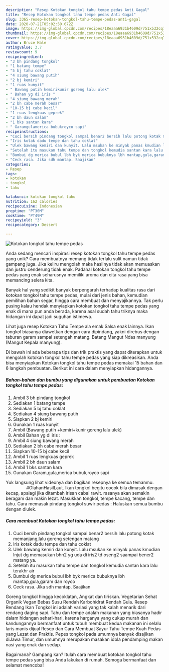 ```yaml
---
description: "Resep Kotokan tongkol tahu tempe pedas Anti Gagal"
title: "Resep Kotokan tongkol tahu tempe pedas Anti Gagal"
slug: 3365-resep-kotokan-tongkol-tahu-tempe-pedas-anti-gagal
date: 2020-07-21T05:02:50.672Z
image: https://img-global.cpcdn.com/recipes/18eaaa6931b4609d/751x532cq70/kotokan-tongkol-tahu-tempe-pedas-foto-resep-utama.jpg
thumbnail: https://img-global.cpcdn.com/recipes/18eaaa6931b4609d/751x532cq70/kotokan-tongkol-tahu-tempe-pedas-foto-resep-utama.jpg
cover: https://img-global.cpcdn.com/recipes/18eaaa6931b4609d/751x532cq70/kotokan-tongkol-tahu-tempe-pedas-foto-resep-utama.jpg
author: Bruce Hale
ratingvalue: 3.7
reviewcount: 9
recipeingredient:
- "3 bh pindang tongkol"
- "1 batang tempe"
- "5 bj tahu coklat"
- "4 siung bawang putih"
- "2 bj kemiri"
- "1 ruas kunyit"
- " Bawang putih kemirikunir goreng lalu ulek"
- " Bahan yg di iris "
- "4 siung bawang merah"
- "2 bh cabe merah besar"
- "10-15 bj cabe kecil"
- "1 ruas lengkuas geprek"
- "2 bh daun salam"
- "1 bks santan kara"
- " Garamgulamerica bubukroyco sapi"
recipeinstructions:
- "Cuci bersih pindang tongkol sampai benar2 bersih lalu potong kotak memanjang,lalu goreng setengan matang"
- "Iris kotak dadu tempe dan tahu coklat"
- "Ulek bawang kemiri dan kunyit. Lalu msukan ke minyak panas kmudian lnjut dg memasukan bhn2 yg uda di iris2 td oseng2 saampai bener2 matang ya."
- "Setelah itu masukan tahu tempe dan tongkol kemudia santan kara lalu terakhr air"
- "Bumbui dg merica bubul lbh byk merica bubuknya lbh mantap,gula,garam dan royco"
- "Ceck rasa. Jika sdh mantap. Saajikan"
categories:
- Resep
tags:
- kotokan
- tongkol
- tahu

katakunci: kotokan tongkol tahu 
nutrition: 162 calories
recipecuisine: Indonesian
preptime: "PT30M"
cooktime: "PT49M"
recipeyield: "3"
recipecategory: Dessert

---
```



![Kotokan tongkol tahu tempe pedas](https://img-global.cpcdn.com/recipes/18eaaa6931b4609d/751x532cq70/kotokan-tongkol-tahu-tempe-pedas-foto-resep-utama.jpg)

Anda sedang mencari inspirasi resep kotokan tongkol tahu tempe pedas yang unik? Cara membuatnya memang tidak terlalu sulit namun tidak gampang juga. Jika keliru mengolah maka hasilnya tidak akan memuaskan dan justru cenderung tidak enak. Padahal kotokan tongkol tahu tempe pedas yang enak seharusnya memiliki aroma dan cita rasa yang bisa memancing selera kita.

Banyak hal yang sedikit banyak berpengaruh terhadap kualitas rasa dari kotokan tongkol tahu tempe pedas, mulai dari jenis bahan, kemudian pemilihan bahan segar, hingga cara membuat dan menyajikannya. Tak perlu pusing kalau hendak menyiapkan kotokan tongkol tahu tempe pedas yang enak di mana pun anda berada, karena asal sudah tahu triknya maka hidangan ini dapat jadi suguhan istimewa.

Lihat juga resep Kotokan Tahu Tempe ala emak Salsa enak lainnya. Ikan tongkol biasanya diawetkan dengan cara dipindang, yakni direbus dengan taburan garam sampai setengah matang. Batang Mangut Ndas manyung (Mangut Kepala manyung).


Di bawah ini ada beberapa tips dan trik praktis yang dapat diterapkan untuk mengolah kotokan tongkol tahu tempe pedas yang siap dikreasikan. Anda bisa menyiapkan Kotokan tongkol tahu tempe pedas memakai 15 bahan dan 6 langkah pembuatan. Berikut ini cara dalam menyiapkan hidangannya.

<!--inarticleads1-->

##### Bahan-bahan dan bumbu yang digunakan untuk pembuatan Kotokan tongkol tahu tempe pedas:

1. Ambil 3 bh pindang tongkol
1. Sediakan 1 batang tempe
1. Sediakan 5 bj tahu coklat
1. Sediakan 4 siung bawang putih
1. Siapkan 2 bj kemiri
1. Gunakan 1 ruas kunyit
1. Ambil  (Bawang putih +kemiri+kunir goreng lalu ulek)
1. Ambil  Bahan yg di iris :
1. Ambil 4 siung bawang merah
1. Sediakan 2 bh cabe merah besar
1. Siapkan 10-15 bj cabe kecil
1. Ambil 1 ruas lengkuas geprek
1. Ambil 2 bh daun salam
1. Ambil 1 bks santan kara
1. Gunakan  Garam,gula,merica bubuk,royco sapi


Yuk langsung lihat videonya dan bagikan resepnya ke semua temanmu. ⠀⠀⠀⠀⠀⠀ #OlahanHasilLaut. Ikan tongkol begitu cocok bila dimasak dengan kecap, apalagi jika ditambah irisan cabai rawit. rasanya akan semakin beragam dan makin lezat. Masukkan tongkol, tempe kacang, tempe dan tahu. Cara memasak pindang tongkol suwir pedas : Haluskan semua bumbu dengan diulek. 

<!--inarticleads2-->

##### Cara membuat Kotokan tongkol tahu tempe pedas:

1. Cuci bersih pindang tongkol sampai benar2 bersih lalu potong kotak memanjang,lalu goreng setengan matang
1. Iris kotak dadu tempe dan tahu coklat
1. Ulek bawang kemiri dan kunyit. Lalu msukan ke minyak panas kmudian lnjut dg memasukan bhn2 yg uda di iris2 td oseng2 saampai bener2 matang ya.
1. Setelah itu masukan tahu tempe dan tongkol kemudia santan kara lalu terakhr air
1. Bumbui dg merica bubul lbh byk merica bubuknya lbh mantap,gula,garam dan royco
1. Ceck rasa. Jika sdh mantap. Saajikan


Goreng tongkol hingga kecoklatan, Angkat dan tiriskan. Vegetarian Sehat Organik Vegan Bebas Susu Rendah Karbohidrat Rendah Gula. Resep Rendang Ikan Tongkol ini adalah variasi yang tak kalah menarik dari rendang daging sapi. Tahu dan tempe adalah makanan yang biasanya hadir dalam hidangan sehari-hari, karena harganya yang cukup murah dan kandungannya bermanfaat untuk tubuh membuat kedua makanan ini selalu laris manis dijual Resep dan Cara Membuat Sayur Tahu Tempe Kuah Pedas yang Lezat dan Praktis. Pepes tongkol pada umumnya banyak disajikan diJawa Timur, dan umumnya merupakan masakan idola pendamping makan nasi yang enak dan sedap. 

Bagaimana? Gampang kan? Itulah cara membuat kotokan tongkol tahu tempe pedas yang bisa Anda lakukan di rumah. Semoga bermanfaat dan selamat mencoba!
